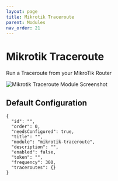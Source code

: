 ```yaml
---
layout: page
title: Mikrotik Traceroute
parent: Modules
nav_order: 21
---
```


# Mikrotik Traceroute

Run a Traceroute from your MikroTik Router

![Mikrotik Traceroute Module Screenshot](/bug/assets/images/screenshots/module-mikrotik-traceroute.png)

## Default Configuration

```
{
  "id": "",
  "order": 0,
  "needsConfigured": true,
  "title": "",
  "module": "mikrotik-traceroute",
  "description": "",
  "enabled": false,
  "token": "",
  "frequency": 300,
  "traceroutes": {}
}
```
